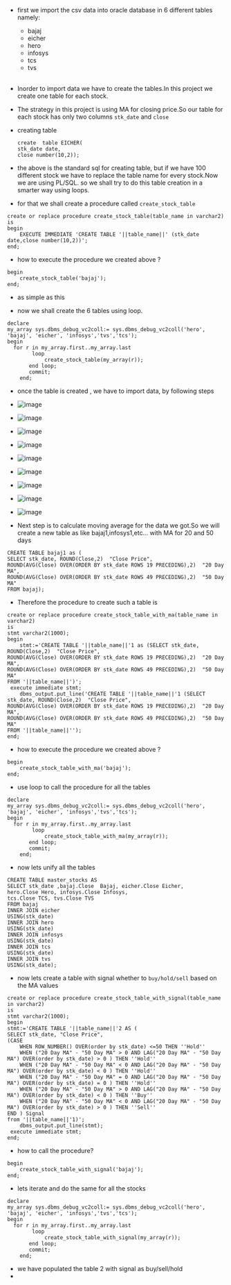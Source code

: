 - first we import the csv data into oracle database in 6 different tables namely:
    - bajaj
    - eicher
    - hero
    - infosys
    - tcs
    - tvs
<br></br>
- Inorder to import data we have to create the tables.In this project we create one table for each stock.
- The strategy in this project is  using MA for closing price.So our table for each stock has only two columns `stk_date` and `close`

- creating table
    ```
    create  table EICHER(
    stk_date date,
    close number(10,2));
    ```
- the above is the standard sql for creating table, but if we have 100 different stock we have to replace the table name for every stock.Now we are using PL/SQL. so we shall try to do this table creation in a smarter way using loops.

- for that we shall create a procedure called `create_stock_table`
```
create or replace procedure create_stock_table(table_name in varchar2)
is
begin
    EXECUTE IMMEDIATE 'CREATE TABLE '||table_name||' (stk_date date,close number(10,2))';
end;
```
- how to execute the procedure we created above ?

```
begin
    create_stock_table('bajaj');
end;

```
- as simple as this

- now we shall create the 6 tables using loop.
```
declare
my_array sys.dbms_debug_vc2coll:= sys.dbms_debug_vc2coll('hero', 'bajaj', 'eicher', 'infosys','tvs','tcs');
begin
  for r in my_array.first..my_array.last
        loop
            create_stock_table(my_array(r));
       end loop;
       commit;
    end;
```
- once the table is created , we have to import data, by following steps
- ![image](https://user-images.githubusercontent.com/82328858/204153388-fba6bc64-7812-490b-b93c-23d51a6277ab.png)
- ![image](https://user-images.githubusercontent.com/82328858/204153406-54e27d3d-b0b4-47a4-91d5-7f5cbb3df69b.png)
- ![image](https://user-images.githubusercontent.com/82328858/204153440-85753c21-9a59-4a7e-b5a2-1c03cfc515da.png)
- ![image](https://user-images.githubusercontent.com/82328858/204153459-0b1a47fd-49c1-48cc-961c-1e5d7fa96f97.png)
- ![image](https://user-images.githubusercontent.com/82328858/204153470-cf6825b3-b62c-4bea-b718-fc0817f21a77.png)
- ![image](https://user-images.githubusercontent.com/82328858/204153490-17d34ccd-fc3e-45cc-a8b9-e3c7184d343f.png)
- ![image](https://user-images.githubusercontent.com/82328858/204153506-91a9bf58-ac72-4b5d-b928-628685144322.png)
- ![image](https://user-images.githubusercontent.com/82328858/204153520-9c0d57e7-456c-4849-80ff-734a84c02438.png)
- ![image](https://user-images.githubusercontent.com/82328858/204153530-189df053-6a53-4677-a57e-41a825c81406.png)

- Next step is to calculate moving average for the data we got.So we will create a new table as <Stock1> like bajaj1,infosys1,etc... with MA for 20 and 50 days

```
CREATE TABLE bajaj1 as (
SELECT stk_date, ROUND(Close,2)  "Close Price", 
ROUND(AVG(Close) OVER(ORDER BY stk_date ROWS 19 PRECEDING),2)  "20 Day MA",
ROUND(AVG(Close) OVER(ORDER BY stk_date ROWS 49 PRECEDING),2)  "50 Day MA"
FROM bajaj);
```
- Therefore the procedure to  create such a table is

```
create or replace procedure create_stock_table_with_ma(table_name in varchar2)
is
stmt varchar2(1000);
begin
    stmt:='CREATE TABLE '||table_name||'1 as (SELECT stk_date, ROUND(Close,2)  "Close Price", 
ROUND(AVG(Close) OVER(ORDER BY stk_date ROWS 19 PRECEDING),2)  "20 Day MA",
ROUND(AVG(Close) OVER(ORDER BY stk_date ROWS 49 PRECEDING),2)  "50 Day MA"
FROM '||table_name||')';
 execute immediate stmt;
    dbms_output.put_line('CREATE TABLE '||table_name||'1 (SELECT stk_date, ROUND(Close,2)  "Close Price", 
ROUND(AVG(Close) OVER(ORDER BY stk_date ROWS 19 PRECEDING),2)  "20 Day MA",
ROUND(AVG(Close) OVER(ORDER BY stk_date ROWS 49 PRECEDING),2)  "50 Day MA"
FROM '||table_name||'');
end;
```
- how to execute the procedure we created above ?

```
begin
    create_stock_table_with_ma('bajaj');
end;
```
- use loop to call the procedure for all the tables
```
declare
my_array sys.dbms_debug_vc2coll:= sys.dbms_debug_vc2coll('hero', 'bajaj', 'eicher', 'infosys','tvs','tcs');
begin
  for r in my_array.first..my_array.last
        loop
            create_stock_table_with_ma(my_array(r));
       end loop;
       commit;
    end;
```
- now lets unify all the tables

```
CREATE TABLE master_stocks AS
SELECT stk_date ,bajaj.Close  Bajaj, eicher.Close Eicher,
hero.Close Hero, infosys.Close Infosys, 
tcs.Close TCS, tvs.Close TVS
FROM bajaj
INNER JOIN eicher
USING(stk_date)
INNER JOIN hero
USING(stk_date)
INNER JOIN infosys
USING(stk_date)
INNER JOIN tcs
USING(stk_date)
INNER JOIN tvs
USING(stk_date);
```
- now lets create a table with signal whether to `buy/hold/sell` based on the MA values

```
create or replace procedure create_stock_table_with_signal(table_name in varchar2)
is
stmt varchar2(1000);
begin
stmt:='CREATE TABLE '||table_name||'2 AS (
SELECT stk_date, "Close Price",
(CASE	
	WHEN ROW_NUMBER() OVER(order by stk_date) <=50 THEN ''Hold''
	WHEN ("20 Day MA" - "50 Day MA" > 0 AND LAG("20 Day MA" - "50 Day MA") OVER(order by stk_date) > 0 ) THEN ''Hold''
    WHEN ("20 Day MA" - "50 Day MA" < 0 AND LAG("20 Day MA" - "50 Day MA") OVER(order by stk_date) < 0 ) THEN ''Hold''
    WHEN ("20 Day MA" - "50 Day MA" = 0 AND LAG("20 Day MA" - "50 Day MA") OVER(order by stk_date) = 0 ) THEN ''Hold''
    WHEN ("20 Day MA" - "50 Day MA" > 0 AND LAG("20 Day MA" - "50 Day MA") OVER(order by stk_date) < 0 ) THEN ''Buy''
    WHEN ("20 Day MA" - "50 Day MA" < 0 AND LAG("20 Day MA" - "50 Day MA") OVER(order by stk_date) > 0 ) THEN ''Sell''
END ) Signal
from '||table_name||'1)';
    dbms_output.put_line(stmt);
 execute immediate stmt;
end;

```
- how to call the procedure?
```
begin
    create_stock_table_with_signal('bajaj');
end;
```

- lets iterate and do the same for all the stocks

```
declare
my_array sys.dbms_debug_vc2coll:= sys.dbms_debug_vc2coll('hero', 'bajaj', 'eicher', 'infosys','tvs','tcs');
begin
  for r in my_array.first..my_array.last
        loop
            create_stock_table_with_signal(my_array(r));
       end loop;
       commit;
    end;
```

- we have populated the table <stock>2 with signal as buy/sell/hold
-
